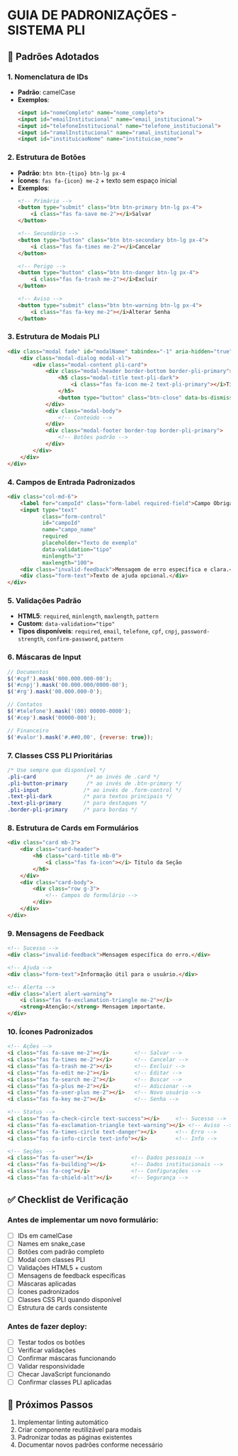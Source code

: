 # GUIA DE PADRONIZAÇÕES - SISTEMA PLI

## 🎯 Padrões Adotados

### **1. Nomenclatura de IDs**
- **Padrão**: camelCase
- **Exemplos**:
  ```html
  <input id="nomeCompleto" name="nome_completo">
  <input id="emailInstitucional" name="email_institucional">
  <input id="telefoneInstitucional" name="telefone_institucional">
  <input id="ramalInstitucional" name="ramal_institucional">
  <input id="instituicaoNome" name="instituicao_nome">
  ```

### **2. Estrutura de Botões**
- **Padrão**: `btn btn-{tipo} btn-lg px-4`
- **Ícones**: `fas fa-{icon} me-2` + texto sem espaço inicial
- **Exemplos**:
  ```html
  <!-- Primário -->
  <button type="submit" class="btn btn-primary btn-lg px-4">
      <i class="fas fa-save me-2"></i>Salvar
  </button>
  
  <!-- Secundário -->
  <button type="button" class="btn btn-secondary btn-lg px-4">
      <i class="fas fa-times me-2"></i>Cancelar
  </button>
  
  <!-- Perigo -->
  <button type="button" class="btn btn-danger btn-lg px-4">
      <i class="fas fa-trash me-2"></i>Excluir
  </button>
  
  <!-- Aviso -->
  <button type="submit" class="btn btn-warning btn-lg px-4">
      <i class="fas fa-key me-2"></i>Alterar Senha
  </button>
  ```

### **3. Estrutura de Modais PLI**
```html
<div class="modal fade" id="modalName" tabindex="-1" aria-hidden="true">
    <div class="modal-dialog modal-xl">
        <div class="modal-content pli-card">
            <div class="modal-header border-bottom border-pli-primary">
                <h5 class="modal-title text-pli-dark">
                    <i class="fas fa-icon me-2 text-pli-primary"></i>Título
                </h5>
                <button type="button" class="btn-close" data-bs-dismiss="modal" aria-label="Fechar"></button>
            </div>
            <div class="modal-body">
                <!-- Conteúdo -->
            </div>
            <div class="modal-footer border-top border-pli-primary">
                <!-- Botões padrão -->
            </div>
        </div>
    </div>
</div>
```

### **4. Campos de Entrada Padronizados**
```html
<div class="col-md-6">
    <label for="campoId" class="form-label required-field">Campo Obrigatório</label>
    <input type="text" 
           class="form-control" 
           id="campoId" 
           name="campo_name" 
           required 
           placeholder="Texto de exemplo"
           data-validation="tipo"
           minlength="3"
           maxlength="100">
    <div class="invalid-feedback">Mensagem de erro específica e clara.</div>
    <div class="form-text">Texto de ajuda opcional.</div>
</div>
```

### **5. Validações Padrão**
- **HTML5**: `required`, `minlength`, `maxlength`, `pattern`
- **Custom**: `data-validation="tipo"`
- **Tipos disponíveis**: `required`, `email`, `telefone`, `cpf`, `cnpj`, `password-strength`, `confirm-password`, `pattern`

### **6. Máscaras de Input**
```javascript
// Documentos
$('#cpf').mask('000.000.000-00');
$('#cnpj').mask('00.000.000/0000-00');
$('#rg').mask('00.000.000-0');

// Contatos
$('#telefone').mask('(00) 00000-0000');
$('#cep').mask('00000-000');

// Financeiro
$('#valor').mask('#.##0,00', {reverse: true});
```

### **7. Classes CSS PLI Prioritárias**
```css
/* Use sempre que disponível */
.pli-card                /* ao invés de .card */
.pli-button-primary      /* ao invés de .btn-primary */
.pli-input              /* ao invés de .form-control */
.text-pli-dark          /* para textos principais */
.text-pli-primary       /* para destaques */
.border-pli-primary     /* para bordas */
```

### **8. Estrutura de Cards em Formulários**
```html
<div class="card mb-3">
    <div class="card-header">
        <h6 class="card-title mb-0">
            <i class="fas fa-icon"></i> Título da Seção
        </h6>
    </div>
    <div class="card-body">
        <div class="row g-3">
            <!-- Campos do formulário -->
        </div>
    </div>
</div>
```

### **9. Mensagens de Feedback**
```html
<!-- Sucesso -->
<div class="invalid-feedback">Mensagem específica do erro.</div>

<!-- Ajuda -->
<div class="form-text">Informação útil para o usuário.</div>

<!-- Alerta -->
<div class="alert alert-warning">
    <i class="fas fa-exclamation-triangle me-2"></i>
    <strong>Atenção:</strong> Mensagem importante.
</div>
```

### **10. Ícones Padronizados**
```html
<!-- Ações -->
<i class="fas fa-save me-2"></i>        <!-- Salvar -->
<i class="fas fa-times me-2"></i>       <!-- Cancelar -->
<i class="fas fa-trash me-2"></i>       <!-- Excluir -->
<i class="fas fa-edit me-2"></i>        <!-- Editar -->
<i class="fas fa-search me-2"></i>      <!-- Buscar -->
<i class="fas fa-plus me-2"></i>        <!-- Adicionar -->
<i class="fas fa-user-plus me-2"></i>   <!-- Novo usuário -->
<i class="fas fa-key me-2"></i>         <!-- Senha -->

<!-- Status -->
<i class="fas fa-check-circle text-success"></i>     <!-- Sucesso -->
<i class="fas fa-exclamation-triangle text-warning"></i> <!-- Aviso -->
<i class="fas fa-times-circle text-danger"></i>      <!-- Erro -->
<i class="fas fa-info-circle text-info"></i>         <!-- Info -->

<!-- Seções -->
<i class="fas fa-user"></i>            <!-- Dados pessoais -->
<i class="fas fa-building"></i>        <!-- Dados institucionais -->
<i class="fas fa-cog"></i>             <!-- Configurações -->
<i class="fas fa-shield-alt"></i>      <!-- Segurança -->
```

## ✅ Checklist de Verificação

### **Antes de implementar um novo formulário:**
- [ ] IDs em camelCase
- [ ] Names em snake_case
- [ ] Botões com padrão completo
- [ ] Modal com classes PLI
- [ ] Validações HTML5 + custom
- [ ] Mensagens de feedback específicas
- [ ] Máscaras aplicadas
- [ ] Ícones padronizados
- [ ] Classes CSS PLI quando disponível
- [ ] Estrutura de cards consistente

### **Antes de fazer deploy:**
- [ ] Testar todos os botões
- [ ] Verificar validações
- [ ] Confirmar máscaras funcionando
- [ ] Validar responsividade
- [ ] Checar JavaScript funcionando
- [ ] Confirmar classes PLI aplicadas

## 🚀 Próximos Passos

1. Implementar linting automático
2. Criar componente reutilizável para modais
3. Padronizar todas as páginas existentes
4. Documentar novos padrões conforme necessário
